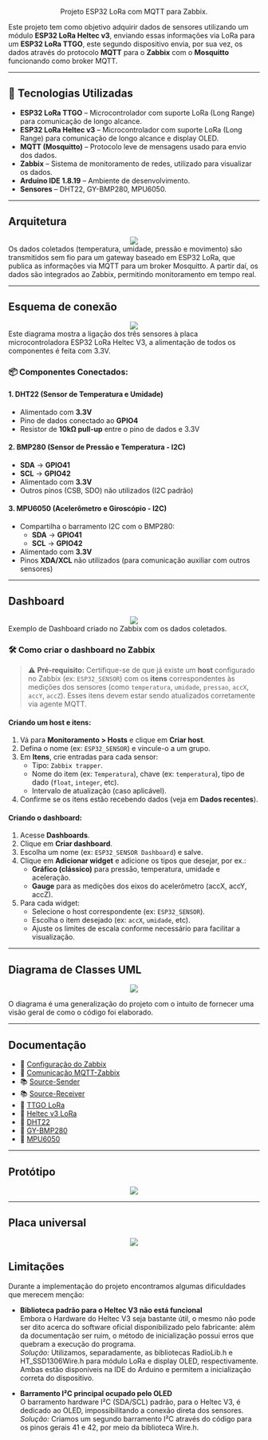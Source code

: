 <p align="center">
Projeto ESP32 LoRa com MQTT para Zabbix.
</p>

Este projeto tem como objetivo adquirir dados de sensores utilizando um módulo **ESP32 LoRa Heltec v3**, enviando essas informações via LoRa para um **ESP32 LoRa TTGO**, este segundo dispositivo envia, por sua vez, os dados através do protocolo **MQTT** para o **Zabbix** com o **Mosquitto** funcionando como broker MQTT. 

---

## 🧩 Tecnologias Utilizadas

- **ESP32 LoRa TTGO** – Microcontrolador com suporte LoRa (Long Range) para comunicação de longo alcance.  
- **ESP32 LoRa Heltec v3** – Microcontrolador com suporte LoRa (Long Range) para comunicação de longo alcance e display OLED.  
- **MQTT (Mosquitto)** – Protocolo leve de mensagens usado para envio dos dados.  
- **Zabbix** – Sistema de monitoramento de redes, utilizado para visualizar os dados.  
- **Arduino IDE 1.8.19** – Ambiente de desenvolvimento.  
- **Sensores** – DHT22, GY-BMP280, MPU6050.  

---

## Arquitetura
<div align="center">
    <img src="README.assets/arquitetura.png">
</div>
Os dados coletados (temperatura, umidade, pressão e movimento) são transmitidos sem fio para um gateway baseado em ESP32 LoRa, que publica as informações via MQTT para um broker Mosquitto. A partir daí, os dados são integrados ao Zabbix, permitindo monitoramento em tempo real. 

---

## Esquema de conexão
<div align="center">
    <img src="README.assets/esquemaConexao.png">
</div>
Este diagrama mostra a ligação dos três sensores à placa microcontroladora ESP32 LoRa Heltec V3, a alimentação de todos os componentes é feita com 3.3V. 

### 📦 Componentes Conectados:

#### 1. DHT22 (Sensor de Temperatura e Umidade)
- Alimentado com **3.3V**
- Pino de dados conectado ao **GPIO4**
- Resistor de **10kΩ pull-up** entre o pino de dados e 3.3V

#### 2. BMP280 (Sensor de Pressão e Temperatura - I2C)
- **SDA** → **GPIO41**
- **SCL** → **GPIO42**
- Alimentado com **3.3V**
- Outros pinos (CSB, SDO) não utilizados (I2C padrão)

#### 3. MPU6050 (Acelerômetro e Giroscópio - I2C)
- Compartilha o barramento I2C com o BMP280:
  - **SDA** → **GPIO41**
  - **SCL** → **GPIO42**
- Alimentado com **3.3V**
- Pinos **XDA/XCL** não utilizados (para comunicação auxiliar com outros sensores)

---

## Dashboard
<div align="center">
    <img src="README.assets/dashboard.png">
</div>
Exemplo de Dashboard criado no Zabbix com os dados coletados. 

### 🛠️ Como criar o dashboard no Zabbix

> ⚠️ **Pré-requisito:** Certifique-se de que já existe um **host** configurado no Zabbix (ex: `ESP32_SENSOR`) com os **itens** correspondentes às medições dos sensores (como `temperatura`, `umidade`, `pressao`, `accX`, `accY`, `accZ`). Esses itens devem estar sendo atualizados corretamente via agente MQTT.

#### Criando um host e itens:

1. Vá para **Monitoramento > Hosts** e clique em **Criar host**.
2. Defina o nome (ex: `ESP32_SENSOR`) e vincule-o a um grupo.
3. Em **Itens**, crie entradas para cada sensor:
   - Tipo: `Zabbix trapper`.
   - Nome do item (ex: `Temperatura`), chave (ex: `temperatura`), tipo de dado (`float`, `integer`, etc).
   - Intervalo de atualização (caso aplicável).
4. Confirme se os itens estão recebendo dados (veja em **Dados recentes**).

#### Criando o dashboard:

1. Acesse **Dashboards**.
2. Clique em **Criar dashboard**.
3. Escolha um nome (ex: `ESP32_SENSOR Dashboard`) e salve.
4. Clique em **Adicionar widget** e adicione os tipos que desejar, por ex.:
   - **Gráfico (clássico)** para pressão, temperatura, umidade e aceleração.
   - **Gauge** para as medições dos eixos do acelerômetro (accX, accY, accZ).
5. Para cada widget:
   - Selecione o host correspondente (ex: `ESP32_SENSOR`).
   - Escolha o item desejado (ex: `accX`, `umidade`, etc).
   - Ajuste os limites de escala conforme necessário para facilitar a visualização.

   
---

## Diagrama de Classes UML
<div align="center">
    <img src="README.assets/diagramaDeClassesUML.png">
</div>

O diagrama é uma generalização do projeto com o intuito de fornecer uma visão geral de como o código foi elaborado.

---

## Documentação

- 📘  [Configuração do Zabbix](ZABBIX.md)
- 📘  [Comunicação MQTT-Zabbix](MQTT.md)
- 📚  [Source-Sender](heltecSender/)
- 📚  [Source-Receiver](ttgoReceiver/)
- 📱  [TTGO LoRa](TTGO.md)
- 📱  [Heltec v3 LoRa](HELTECV3.md)
- 🔌  [DHT22](DHT22.md)
- 🔌  [GY-BMP280](BMP280.md)
- 🔌  [MPU6050](MPU6050.md)

---

## Protótipo 
<div align="center">
    <img src="README.assets/prototipo.jpg">
</div>

---

## Placa universal
<div align="center">
    <img src="README.assets/placaUniversal.jpg">
</div>

## Limitações

Durante a implementação do projeto encontramos algumas dificuldades que merecem menção: 

- **Biblioteca padrão para o Heltec V3 não está funcional**  
  Embora o Hardware do Heltec V3 seja bastante útil, o mesmo não pode ser dito acerca do software oficial disponibilizado pelo fabricante: além da documentação ser ruim, o método de inicialização possui erros que quebram a execução do programa.  
  _Solução:_ Utilizamos, separadamente, as bibliotecas RadioLib.h e HT_SSD1306Wire.h para módulo LoRa e display OLED, respectivamente. Ambas estão disponíveis na IDE do Arduino e permitem a inicialização correta do dispositivo.

- **Barramento I²C principal ocupado pelo OLED**  
  O barramento hardware I²C (SDA/SCL) padrão, para o Heltec V3, é dedicado ao OLED, impossibilitando a conexão direta dos sensores.   
  _Solução:_ Criamos um segundo barramento I²C através do código para os pinos gerais 41 e 42, por meio da biblioteca Wire.h.

